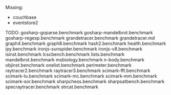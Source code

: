 Missing:
* couchbase
* eventstore2

TODO:
gosharp-goparse.benchmark
gosharp-mandelbrot.benchmark
gosharp-regexp.benchmark
grandetracer.benchmark
grandetracer.md
graph4.benchmark
graph8.benchmark
hash2.benchmark
health.benchmark
ipy.benchmark
ironjs-sunspider.benchmark
ironjs-v8.benchmark
isinst.benchmark
lcscbench.benchmark
lists.benchmark
mandelbrot.benchmark
msbiology.benchmark
n-body.benchmark
objinst.benchmark
onelist.benchmark
perimeter.benchmark
raytracer2.benchmark
raytracer3.benchmark
scimark-fft.benchmark
scimark-lu.benchmark
scimark-mc.benchmark
scimark-mm.benchmark
scimark-sor.benchmark
sharpchess.benchmark
sharpsatbench.benchmark
specraytracer.benchmark
strcat.benchmark
